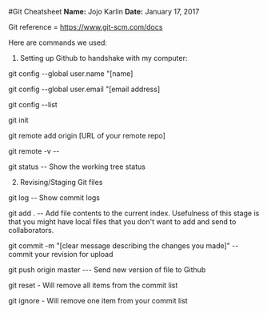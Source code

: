 #Git Cheatsheet
**Name:** Jojo Karlin
**Date:** January 17, 2017

Git reference = https://www.git-scm.com/docs

Here are commands we used:

1. Setting up Github to handshake with my computer:

git config --global user.name "[name]

git config --global user.email "[email address]

git config --list

git init

git remote add origin [URL of your remote repo]

git remote -v  -- 

git status  -- Show the working tree status


2. Revising/Staging Git files

git log    -- Show commit logs

git add .  --  Add file contents to the current index.  Usefulness of this stage is that you might have local files that you don't want to add and send to collaborators.  

git commit -m "[clear message describing the changes you made]"  -- commit your revision for upload

git push origin master  --- Send new version of file to Github

git reset - Will remove all items from the commit list

git ignore - Will remove one item from your commit list

